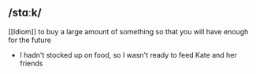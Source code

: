 ## /stɑːk/  
[[Idiom]]
to buy a large amount of something so that you will have enough for the future

- I hadn't stocked up on food, so I wasn't ready to feed Kate and her friends